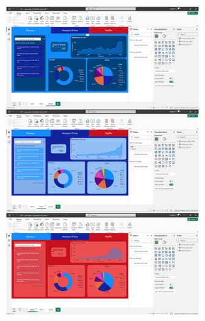 ![](https://github.com/thanojwhy/OTT-Analysis/blob/9c80f8e7a5bd2848067f5ed17bbcd2c9a9b38cc6/disney.png)
![](https://github.com/thanojwhy/OTT-Analysis/blob/9c80f8e7a5bd2848067f5ed17bbcd2c9a9b38cc6/prime.png)
![](https://github.com/thanojwhy/OTT-Analysis/blob/9c80f8e7a5bd2848067f5ed17bbcd2c9a9b38cc6/netflix.png)
